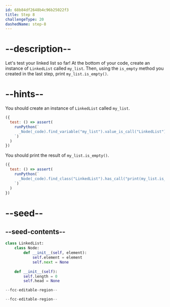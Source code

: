 ```yaml
---
id: 68b84df2648b4c96b25022f3
title: Step 8
challengeType: 20
dashedName: step-8
---
```


# --description--

Let's test your linked list so far! At the bottom of your code, create an instance of `LinkedList` called `my_list`. Then, using the `is_empty` method you created in the last step, print `my_list.is_empty()`.

# --hints--

You should create an instance of `LinkedList` called `my_list`.

```js
({
  test: () => assert(
    runPython(`
      _Node(_code).find_variable("my_list").value_is_call("LinkedList")
    `)
  )
})
```

You should print the result of `my_list.is_empty()`.

```js
({
  test: () => assert(
    runPython(`
      _Node(_code).find_class("LinkedList").has_call("print(my_list.is_empty()")
    `)
  )
})
```

# --seed--

## --seed-contents--

```py
class LinkedList:
    class Node:
        def __init__(self, element):
            self.element = element
            self.next = None
            
    def __init__(self):
        self.length = 0
        self.head = None

--fcc-editable-region--

--fcc-editable-region--
```
